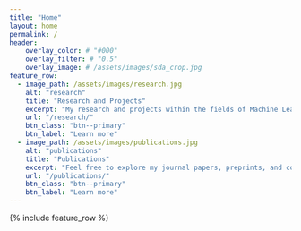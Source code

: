 ```yaml
---
title: "Home"
layout: home
permalink: /
header:
    overlay_color: # "#000"
    overlay_filter: # "0.5"
    overlay_image: # /assets/images/sda_crop.jpg
feature_row:
  - image_path: /assets/images/research.jpg
    alt: "research"
    title: "Research and Projects"
    excerpt: "My research and projects within the fields of Machine Learning and Remote Sensing."
    url: "/research/"
    btn_class: "btn--primary"
    btn_label: "Learn more"
  - image_path: /assets/images/publications.jpg
    alt: "publications"
    title: "Publications"
    excerpt: "Feel free to explore my journal papers, preprints, and conference proceedings."
    url: "/publications/"
    btn_class: "btn--primary"
    btn_label: "Learn more"
---
```


{% include feature_row %}